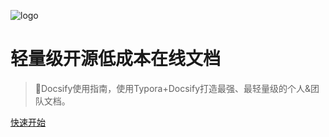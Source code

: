 <!-- _coverpage.md -->
![logo](https://docsify.js.org/_media/icon.svg)

# 轻量级开源低成本在线文档 

> 💪Docsify使用指南，使用Typora+Docsify打造最强、最轻量级的个人&团队文档。

[快速开始](README.md)